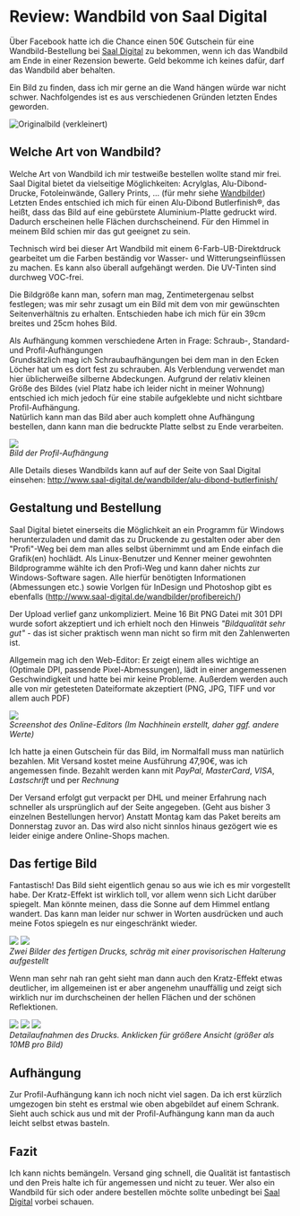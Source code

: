 # Review: Wandbild von Saal Digital</h1>


Über Facebook hatte ich die Chance einen 50€ Gutschein für eine Wandbild-Bestellung bei [Saal Digital](https://www.facebook.com/Saal.Digital/) zu bekommen, wenn ich das Wandbild am Ende in einer Rezension bewerte. Geld bekomme ich keines dafür, darf das Wandbild aber behalten.

Ein Bild zu finden, dass ich mir gerne an die Wand hängen würde war nicht schwer. Nachfolgendes ist es aus verschiedenen Gründen letzten Endes geworden.

![Originalbild (verkleinert)](DSC_0221_02.jpg)



## Welche Art von Wandbild?

Welche Art von Wandbild ich mir testweiße bestellen wollte stand mir frei. Saal Digital bietet da vielseitige Möglichkeiten: Acrylglas, Alu-Dibond-Drucke, Fotoleinwände, Gallery Prints, ... (für mehr siehe [Wandbilder](http://www.saal-digital.de/wandbilder/))  
Letzten Endes entschied ich mich für einen Alu-Dibond Butlerfinish&reg;, das heißt, dass das Bild auf eine gebürstete Aluminium-Platte gedruckt wird. Dadurch erscheinen helle Flächen durchscheinend. Für den Himmel in meinem Bild schien mir das gut geeignet zu sein.

Technisch wird bei dieser Art Wandbild mit einem 6-Farb-UB-Direktdruck gearbeitet um die Farben beständig vor Wasser- und Witterungseinflüssen zu machen. Es kann also überall aufgehängt werden. Die UV-Tinten sind durchweg VOC-frei.

Die Bildgröße kann man, sofern man mag, Zentimetergenau selbst festlegen; was mir sehr zusagt um ein Bild mit dem von mir gewünschten Seitenverhältnis zu erhalten. Entschieden habe ich mich für ein 39cm breites und 25cm hohes Bild.

Als Aufhängung kommen verschiedene Arten in Frage: Schraub-, Standard- und Profil-Aufhängungen  
Grundsätzlich mag ich Schraubaufhängungen bei dem man in den Ecken Löcher hat um es dort fest zu schrauben. Als Verblendung verwendet man hier üblicherweiße silberne Abdeckungen. Aufgrund der relativ kleinen Größe des Bildes (viel Platz habe ich leider nicht in meiner Wohnung) entschied ich mich jedoch für eine stabile aufgeklebte und nicht sichtbare Profil-Aufhängung.  
Natürlich kann man das Bild aber auch komplett ohne Aufhängung bestellen, dann kann man die bedruckte Platte selbst zu Ende verarbeiten.

![](DSC_0628.jpg)  
_Bild der Profil-Aufhängung_

Alle Details dieses Wandbilds kann auf auf der Seite von Saal Digital einsehen: http://www.saal-digital.de/wandbilder/alu-dibond-butlerfinish/  



## Gestaltung und Bestellung

Saal Digital bietet einerseits die Möglichkeit an ein Programm für Windows herunterzuladen und damit das zu Druckende zu gestalten oder aber den "Profi"-Weg bei dem man alles selbst übernimmt und am Ende einfach die Grafik(en) hochlädt. Als Linux-Benutzer und Kenner meiner gewohnten Bildprogramme wählte ich den Profi-Weg und kann daher nichts zur Windows-Software sagen. Alle hierfür benötigten Informationen (Abmessungen etc.) sowie Vorlgen für InDesign und Photoshop gibt es ebenfalls (http://www.saal-digital.de/wandbilder/profibereich/)

Der Upload verlief ganz unkompliziert. Meine 16 Bit PNG Datei mit 301 DPI wurde sofort akzeptiert und ich erhielt noch den Hinweis _"Bildqualität sehr gut"_ - das ist sicher praktisch wenn man nicht so firm mit den Zahlenwerten ist.

Allgemein mag ich den Web-Editor: Er zeigt einem alles wichtige an (Optimale DPI, passende Pixel-Abmessungen), lädt in einer angemessenen Geschwindigkeit und hatte bei mir keine Probleme. Außerdem werden auch alle von mir getesteten Dateiformate akzeptiert (PNG, JPG, TIFF und vor allem auch PDF)

![](Online-Editor.png)  
_Screenshot des Online-Editors (Im Nachhinein erstellt, daher ggf. andere Werte)_

Ich hatte ja einen Gutschein für das Bild, im Normalfall muss man natürlich bezahlen. Mit Versand kostet meine Ausführung 47,90€, was ich angemessen finde. Bezahlt werden kann mit _PayPal_, _MasterCard_, _VISA_, _Lastschrift_ und per _Rechnung_

Der Versand erfolgt gut verpackt per DHL und meiner Erfahrung nach schneller als ursprünglich auf der Seite angegeben. (Geht aus bisher 3 einzelnen Bestellungen hervor) Anstatt Montag kam das Paket bereits am Donnerstag zuvor an. Das wird also nicht sinnlos hinaus gezögert wie es leider einige andere Online-Shops machen.



## Das fertige Bild

Fantastisch! Das Bild sieht eigentlich genau so aus wie ich es mir vorgestellt habe. Der Kratz-Effekt ist wirklich toll, vor allem wenn sich Licht darüber spiegelt. Man könnte meinen, dass die Sonne auf dem Himmel entlang wandert.
Das kann man leider nur schwer in Worten ausdrücken und auch meine Fotos spiegeln es nur eingeschränkt wieder.

![](DSC_0586.jpg)
![](DSC_0587.jpg)  
_Zwei Bilder des fertigen Drucks, schräg mit einer provisorischen Halterung aufgestellt_

Wenn man sehr nah ran geht sieht man dann auch den Kratz-Effekt etwas deutlicher, im allgemeinen ist er aber angenehm unauffällig und zeigt sich wirklich nur im durchscheinen der hellen Flächen und der schönen Reflektionen.

[![](270_DSC_0591.jpg)](https://github.com/Koopakiller/Picosmos-Blog/raw/master/SaalDigital-Wandbild-Review/DSC_0591.jpg)
[![](270_DSC_0593.jpg)](https://github.com/Koopakiller/Picosmos-Blog/raw/master/SaalDigital-Wandbild-Review/DSC_0593.jpg)
[![](270_DSC_0610.jpg)](https://github.com/Koopakiller/Picosmos-Blog/raw/master/SaalDigital-Wandbild-Review/DSC_0610.jpg)  
_Detailaufnahmen des Drucks. Anklicken für größere Ansicht (größer als 10MB pro Bild)_



## Aufhängung

Zur Profil-Aufhängung kann ich noch nicht viel sagen. Da ich erst kürzlich umgezogen bin steht es erstmal wie oben abgebildet auf einem Schrank. Sieht auch schick aus und mit der Profil-Aufhängung kann man da auch leicht selbst etwas basteln.



## Fazit

Ich kann nichts bemängeln. Versand ging schnell, die Qualität ist fantastisch und den Preis halte ich für angemessen und nicht zu teuer. Wer also ein Wandbild für sich oder andere bestellen möchte sollte unbedingt bei [Saal Digital](https://www.saal-digital.de/) vorbei schauen.
